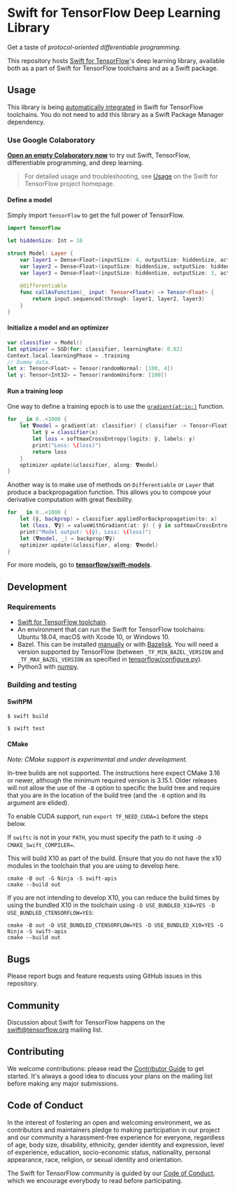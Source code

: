 # Swift for TensorFlow Deep Learning Library

Get a taste of *protocol-oriented differentiable programming*.

This repository hosts [Swift for TensorFlow][s4tf]'s deep learning library,
available both as a part of Swift for TensorFlow toolchains and as a Swift
package.

## Usage

This library is being [automatically integrated][integrated] in Swift for
TensorFlow toolchains. You do not need to add this library as a Swift Package
Manager dependency.

### Use Google Colaboratory

[**Open an empty Colaboratory now**][blank_colab] to try out Swift,
TensorFlow, differentiable programming, and deep learning.

> For detailed usage and troubleshooting, see [Usage][usage] on the Swift for
TensorFlow project homepage.

#### Define a model

Simply import `TensorFlow` to get the full power of TensorFlow.

```swift
import TensorFlow

let hiddenSize: Int = 10

struct Model: Layer {
    var layer1 = Dense<Float>(inputSize: 4, outputSize: hiddenSize, activation: relu)
    var layer2 = Dense<Float>(inputSize: hiddenSize, outputSize: hiddenSize, activation: relu)
    var layer3 = Dense<Float>(inputSize: hiddenSize, outputSize: 3, activation: identity)
    
    @differentiable
    func callAsFunction(_ input: Tensor<Float>) -> Tensor<Float> {
        return input.sequenced(through: layer1, layer2, layer3)
    }
}
```

#### Initialize a model and an optimizer

```swift
var classifier = Model()
let optimizer = SGD(for: classifier, learningRate: 0.02)
Context.local.learningPhase = .training
// Dummy data.
let x: Tensor<Float> = Tensor(randomNormal: [100, 4])
let y: Tensor<Int32> = Tensor(randomUniform: [100])
```

#### Run a training loop

One way to define a training epoch is to use the
[`gradient(at:in:)`][gradient] function.

```swift
for _ in 0..<1000 {
    let 𝛁model = gradient(at: classifier) { classifier -> Tensor<Float> in
        let ŷ = classifier(x)
        let loss = softmaxCrossEntropy(logits: ŷ, labels: y)
        print("Loss: \(loss)")
        return loss
    }
    optimizer.update(&classifier, along: 𝛁model)
}
```

Another way is to make use of methods on `Differentiable` or `Layer` that
produce a backpropagation function. This allows you to compose your derivative
computation with great flexibility.

```swift
for _ in 0..<1000 {
    let (ŷ, backprop) = classifier.appliedForBackpropagation(to: x)
    let (loss, 𝛁ŷ) = valueWithGradient(at: ŷ) { ŷ in softmaxCrossEntropy(logits: ŷ, labels: y) }
    print("Model output: \(ŷ), Loss: \(loss)")
    let (𝛁model, _) = backprop(𝛁ŷ)
    optimizer.update(&classifier, along: 𝛁model)
}
```

For more models, go to [**tensorflow/swift-models**][swift-models].

## Development

### Requirements

* [Swift for TensorFlow toolchain][toolchain].
* An environment that can run the Swift for TensorFlow toolchains: Ubuntu 18.04, macOS with Xcode 10, or Windows 10.
* Bazel. This can be installed [manually][bazel] or with
[Bazelisk][bazelisk]. You will need a version supported by TensorFlow
(between `_TF_MIN_BAZEL_VERSION` and `_TF_MAX_BAZEL_VERSION` as specified in
[tensorflow/configure.py][configure.py]).
* Python3 with [numpy][numpy].

### Building and testing

#### SwiftPM

```
$ swift build
```
```
$ swift test
```

#### CMake

*Note: CMake support is experimental and under development.*

In-tree builds are not supported.  The instructions here expect CMake 3.16
or newer, although the minimum required version is 3.15.1.  Older releases
will not allow the use of the `-B` option to specific the build tree and
require that you are in the location of the build tree (and the `-B` option
and its argument are elided).

To enable CUDA support, run `export TF_NEED_CUDA=1` before the steps below.

If `swiftc` is not in your `PATH`, you must specify the path to it using
`-D CMAKE_Swift_COMPILER=`.

This will build X10 as part of the build.  Ensure that you do not have the
x10 modules in the toolchain that you are using to develop here.

```shell
cmake -B out -G Ninja -S swift-apis
cmake --build out
```

If you are not intending to develop X10, you can reduce the build times by
using the bundled X10 in the toolchain using
`-D USE_BUNDLED_X10=YES -D USE_BUNDLED_CTENSORFLOW=YES`:

```shell
cmake -B out -D USE_BUNDLED_CTENSORFLOW=YES -D USE_BUNDLED_X10=YES -G Ninja -S swift-apis
cmake --build out
```


## Bugs

Please report bugs and feature requests using GitHub issues in this repository.

## Community

Discussion about Swift for TensorFlow happens on the
[swift@tensorflow.org][forum]
mailing list.

## Contributing

We welcome contributions: please read the [Contributor Guide](CONTRIBUTING.md)
to get started. It's always a good idea to discuss your plans on the mailing
list before making any major submissions.

## Code of Conduct

In the interest of fostering an open and welcoming environment, we as
contributors and maintainers pledge to making participation in our project and
our community a harassment-free experience for everyone, regardless of age, body
size, disability, ethnicity, gender identity and expression, level of
experience, education, socio-economic status, nationality, personal appearance,
race, religion, or sexual identity and orientation.

The Swift for TensorFlow community is guided by our [Code of
Conduct](CODE_OF_CONDUCT.md), which we encourage everybody to read before
participating.

[s4tf]: https://github.com/tensorflow/swift
[integrated]: https://github.com/apple/swift/tree/tensorflow#customize-tensorflow-support
[blank_colab]: https://colab.research.google.com/notebook#create=true&language=swift
[usage]: https://github.com/tensorflow/swift/blob/master/Usage.md
[gradient]: https://www.tensorflow.org/swift/api_docs/Functions#/s:10TensorFlow8gradient2at2in13TangentVectorQzx_AA0A0Vyq_GxXEtAA14DifferentiableRzAA0aB13FloatingPointR_r0_lF
[swift-models]: https://github.com/tensorflow/swift-models
[toolchain]: https://github.com/tensorflow/swift/blob/master/Installation.md
[bazel]: https://docs.bazel.build/versions/master/install.html
[bazelisk]: https://github.com/bazelbuild/bazelisk
[configure.py]: https://github.com/tensorflow/tensorflow/blob/master/configure.py
[numpy]: https://numpy.org/
[forum]: https://groups.google.com/a/tensorflow.org/d/forum/swift
